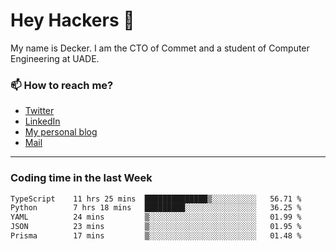 # Hey Hackers 👋

My name is Decker. I am the CTO of Commet and a student of Computer Engineering at UADE.

### 📫 How to reach me?
- [Twitter](https://x.com/0xDecker) 
- [LinkedIn](https://www.linkedin.com/in/decker-urbano/) 
- [My personal blog](http://decker.sh) 
- [Mail](mailto:me@decker.sh)

---

### Coding time in the last Week

<!--START_SECTION:waka-->

```txt
TypeScript    11 hrs 25 mins  ██████████████▒░░░░░░░░░░   56.71 %
Python        7 hrs 18 mins   █████████░░░░░░░░░░░░░░░░   36.25 %
YAML          24 mins         ▒░░░░░░░░░░░░░░░░░░░░░░░░   01.99 %
JSON          23 mins         ▒░░░░░░░░░░░░░░░░░░░░░░░░   01.95 %
Prisma        17 mins         ▒░░░░░░░░░░░░░░░░░░░░░░░░   01.48 %
```

<!--END_SECTION:waka-->
